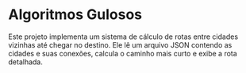 # Algoritmos Gulosos

Este projeto implementa um sistema de cálculo de rotas entre cidades vizinhas até chegar no destino. Ele lê um arquivo JSON contendo as cidades e suas conexões, calcula o caminho mais curto e exibe a rota detalhada.
